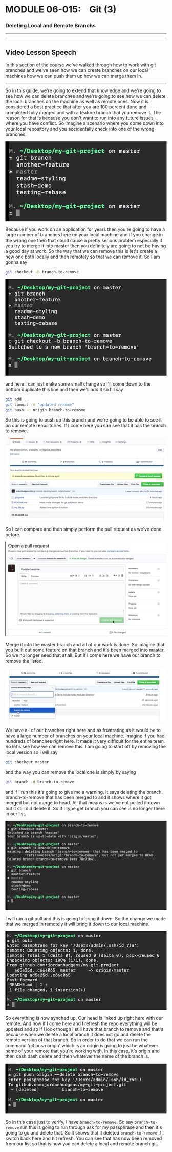 # MODULE 06-015:    Git (3)

### Deleting Local and Remote Branchs

---

---

## Video Lesson Speech

In this section of the course we've walked through how to work with git 
branches and we've seen how we can create branches on our local machines
 how we can push them up how we can merge them in.

****

So in this guide, we're going to extend that knowledge and we're going to see how we can delete branches and we're going to see how we can delete the local branches on the machine as well as remote ones. Now it is considered a best practice that after you are 100 percent done and completed fully merged and with a feature branch that you remove it. The reason for that is because you don't want to run into any future issues where you have conflict. So imagine a scenario where you come down into your local repository and you accidentally check into one of the wrong branches. 

![large](./06-015_IMG1.png)

Because if you work on an application for years then you're going to have a large number of branches here on your local machine and if you change in the wrong one then that could cause a pretty serious problem especially if you try to merge it into master then you definitely are going to not be having a good day at work. So the way that we can remove this is let's create a new one both locally and then remotely so that we can remove it.  So I am gonna say 

```bash
git checkout -b branch-to-remove
```

![large](./06-015_IMG2.png)

and here I can just make some small change so I'll come down to the bottom duplicate this line and then we'll add it so I'll say 

```bash
git add .
git commit -m "updated readme"
git push -u origin branch-to-remove
```

So this is going to push up this branch and we're going to be able to see it on our remote repositories. If I come here you can see that it has the branch to remove. 

![large](./06-015_IMG3.png)

So I can compare and then simply perform the pull request as we've done before. 

![large](./06-015_IMG4.png)

Merge it into the master branch and all of our work is done. So imagine that you built out some feature on that branch and it's been merged into master. So we no longer need that at all. But if I come here we have our branch to remove the listed.

![large](./06-015_IMG5.png)

We have all of our branches right here and as frustrating as it would be to have a large number of branches on your local machine. Imagine if you had hundreds of branches right here. It made it very difficult for the entire team. So let's see how we can remove this. I am going to start off by removing the local version so I will say 

```bash
git checkout master
```

and the way you can remove the local one is simply by saying 

```bash
git branch -d branch-to-remove
```

and if I run this it's going to give me a warning. It says deleting the branch, branch-to-remove that has been merged to and it shows where it got merged but not merge to head. All that means is we've not pulled it down but it still did delete it. So if I type get branch you can see is no longer there in our list. 

![large](./06-015_IMG6.png)

I will run a git pull and this is going to bring it down. So the change we made that we merged in remotely it will bring it down to our local machine. 

![large](./06-015_IMG7.png)

So everything is now synched up. Our head is linked up right here with our remote. And now if I come here and I refresh the repo everything will be updated and so if I look though I still have that branch to remove and that's because when we delete a local branch it does not go and delete the remote version of that branch. So in order to do that we can run the command 'git push origin' which is an origin is going to just be whatever name of your remote that you're working with. In this case, it's origin and then dash dash delete and then whatever the name of the branch is. 

![large](./06-015_IMG8.png)

So in this case just to verify, I have `branch-to-remove`. So say `branch-to-remove` run this is going to run through ask for my passphrase and then it's going to go and delete that. So it shows that it deleted `branch-to-remove` if I switch back here and hit refresh. You can see that has now been removed from our list so that is how you can delete a local and remote branch git. 
